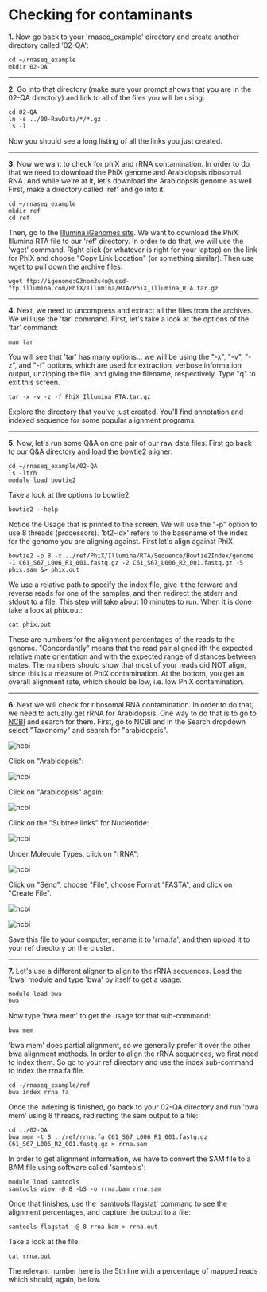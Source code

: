Checking for contaminants
==========================

**1\.** Now go back to your 'rnaseq_example' directory and create another directory called '02-QA':

    cd ~/rnaseq_example
    mkdir 02-QA

---

**2\.** Go into that directory (make sure your prompt shows that you are in the 02-QA directory) and link to all of the files you will be using:

    cd 02-QA
    ln -s ../00-RawData/*/*.gz .
    ls -l

Now you should see a long listing of all the links you just created.

---

**3\.** Now we want to check for phiX and rRNA contamination. In order to do that we need to download the PhiX genome and Arabidopsis ribosomal RNA. And while we're at it, let's download the Arabidopsis genome as well. First, make a directory called 'ref' and go into it. 

    cd ~/rnaseq_example
    mkdir ref
    cd ref

Then, go to the [Illumina iGenomes site](https://support.illumina.com/sequencing/sequencing_software/igenome.html). We want to download the PhiX Illumina RTA file to our 'ref' directory. In order to do that, we will use the 'wget' command. Right click (or whatever is right for your laptop) on the link for PhiX and choose "Copy Link Location" (or something similar). Then use wget to pull down the archive files:

    wget ftp://igenome:G3nom3s4u@ussd-ftp.illumina.com/PhiX/Illumina/RTA/PhiX_Illumina_RTA.tar.gz

---

**4\.** Next, we need to uncompress and extract all the files from the archives. We will use the 'tar' command. First, let's take a look at the options of the 'tar' command:

    man tar

You will see that 'tar' has many options... we will be using the "-x", "-v", "-z", and "-f" options, which are used for extraction, verbose information output, unzipping the file, and giving the filename, respectively. Type "q" to exit this screen.

    tar -x -v -z -f PhiX_Illumina_RTA.tar.gz
    
Explore the directory that you've just created. You'll find annotation and indexed sequence for some popular alignment programs.

---

**5\.** Now, let's run some Q&A on one pair of our raw data files. First go back to our Q&A directory and load the bowtie2 aligner:

    cd ~/rnaseq_example/02-QA
    ls -ltrh
    module load bowtie2

Take a look at the options to bowtie2:

    bowtie2 --help

Notice the Usage that is printed to the screen. We will use the "-p" option to use 8 threads (processors). 'bt2-idx' refers to the basename of the index for the genome you are aligning against. First let's align against PhiX. 

    bowtie2 -p 8 -x ../ref/PhiX/Illumina/RTA/Sequence/Bowtie2Index/genome -1 C61_S67_L006_R1_001.fastq.gz -2 C61_S67_L006_R2_001.fastq.gz -S phix.sam &> phix.out

We use a relative path to specify the index file, give it the forward and reverse reads for one of the samples, and then redirect the stderr and stdout to a file. This step will take about 10 minutes to run. When it is done take a look at phix.out:

    cat phix.out

These are numbers for the alignment percentages of the reads to the genome. "Concordantly" means that the read pair aligned ith the expected relative mate orientation and with the expected range of distances between mates. The numbers should show that most of your reads did NOT align, since this is a measure of PhiX contamination. At the bottom, you get an overall alignment rate, which should be low, i.e. low PhiX contamination.

---

**6\.** Next we will check for ribosomal RNA contamination. In order to do that, we need to actually get rRNA for Arabidopsis. One way to do that is to go to [NCBI](https://www.ncbi.nlm.nih.gov/) and search for them. First, go to NCBI and in the Search dropdown select "Taxonomy" and search for "arabidopsis".

![ncbi](ncbi01.png)

Click on "Arabidopsis":

![ncbi](ncbi02.png)

Click on "Arabidopsis" again:

![ncbi](ncbi03.png)

Click on the "Subtree links" for Nucleotide:

![ncbi](ncbi04.png)

Under Molecule Types, click on "rRNA":

![ncbi](ncbi05.png)

Click on "Send", choose "File", choose Format "FASTA", and click on "Create File".

![ncbi](ncbi06.png)

![ncbi](ncbi07.png)

Save this file to your computer, rename it to 'rrna.fa', and then upload it to your ref directory on the cluster.

---

**7\.** Let's use a different aligner to align to the rRNA sequences. Load the 'bwa' module and type 'bwa' by itself to get a usage:

    module load bwa
    bwa

Now type 'bwa mem' to get the usage for that sub-command:

    bwa mem

'bwa mem' does partial alignment, so we generally prefer it over the other bwa alignment methods. In order to align the rRNA sequences, we first need to index them. So go to your ref directory and use the index sub-command to index the rrna.fa file.

    cd ~/rnaseq_example/ref
    bwa index rrna.fa

Once the indexing is finished, go back to your 02-QA directory and run 'bwa mem' using 8 threads, redirecting the sam output to a file:

    cd ../02-QA
    bwa mem -t 8 ../ref/rrna.fa C61_S67_L006_R1_001.fastq.gz C61_S67_L006_R2_001.fastq.gz > rrna.sam

In order to get alignment information, we have to convert the SAM file to a BAM file using software called 'samtools':

    module load samtools
    samtools view -@ 8 -bS -o rrna.bam rrna.sam

Once that finishes, use the 'samtools flagstat' command to see the alignment percentages, and capture the output to a file:

    samtools flagstat -@ 8 rrna.bam > rrna.out

Take a look at the file:

    cat rrna.out

The relevant number here is the 5th line with a percentage of mapped reads which should, again, be low.
